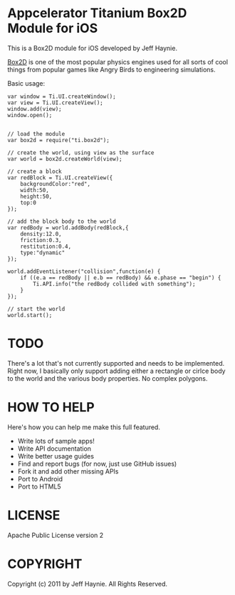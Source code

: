 Appcelerator Titanium Box2D Module for iOS 
==========================================

This is a Box2D module for iOS developed by Jeff Haynie.

[Box2D](http://www.box2d.org/) is one of the most popular physics engines used for all sorts of 
cool things from popular games like Angry Birds to engineering simulations.


Basic usage:

~~~
var window = Ti.UI.createWindow();
var view = Ti.UI.createView();
window.add(view);
window.open();


// load the module
var box2d = require("ti.box2d");

// create the world, using view as the surface
var world = box2d.createWorld(view);

// create a block 
var redBlock = Ti.UI.createView({
	backgroundColor:"red",
	width:50,
	height:50,
	top:0
});

// add the block body to the world
var redBody = world.addBody(redBlock,{
	density:12.0,
	friction:0.3,
	restitution:0.4,
	type:"dynamic"
});

world.addEventListener("collision",function(e) {
	if ((e.a == redBody || e.b == redBody) && e.phase == "begin") {
		Ti.API.info("the redBody collided with something");
	}
});

// start the world
world.start();
~~~



TODO
===

There's a lot that's not currently supported and needs to be implemented.
Right now, I basically only support adding either a rectangle or cirlce body
to the world and the various body properties. No complex polygons.  


HOW TO HELP
==========

Here's how you can help me make this full featured.

- Write lots of sample apps!
- Write API documentation
- Write better usage guides
- Find and report bugs (for now, just use GitHub issues)
- Fork it and add other missing APIs
- Port to Android
- Port to HTML5 


LICENSE
=======
Apache Public License version 2


COPYRIGHT
=========
Copyright (c) 2011 by Jeff Haynie. All Rights Reserved.

